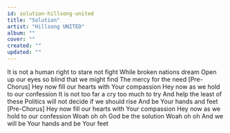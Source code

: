 ```yaml
---
id: solution-hillsong-united
title: "Solution"
artist: "Hillsong UNITED"
album: ""
cover: ""
created: ""
updated: ""
---
```


It is not a human right to stare not fight
While broken nations dream
Open up our eyes so blind that we might find
The mercy for the need
[Pre-Chorus]
Hey now fill our hearts with Your compassion
Hey now as we hold to our confession
It is not too far a cry too much to try
And help the least of these
Politics will not decide if we should rise
And be Your hands and feet
[Pre-Chorus]
Hey now fill our hearts with Your compassion
Hey now as we hold to our confession
Woah oh oh
God be the solution
Woah oh oh
And we will be Your hands and be Your feet